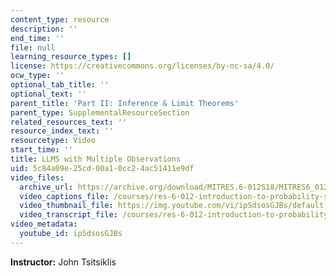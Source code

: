 ```yaml
---
content_type: resource
description: ''
end_time: ''
file: null
learning_resource_types: []
license: https://creativecommons.org/licenses/by-nc-sa/4.0/
ocw_type: ''
optional_tab_title: ''
optional_text: ''
parent_title: 'Part II: Inference & Limit Theorems'
parent_type: SupplementalResourceSection
related_resources_text: ''
resource_index_text: ''
resourcetype: Video
start_time: ''
title: LLMS with Multiple Observations
uid: 5c84a09e-25cd-00a1-0cc2-4ac51411e9df
video_files:
  archive_url: https://archive.org/download/MITRES.6-012S18/MITRES6_012S18_L17-07_300k.mp4
  video_captions_file: /courses/res-6-012-introduction-to-probability-spring-2018/95457f696ce75f6f8426816783280991_ipSdsosGJBs.vtt
  video_thumbnail_file: https://img.youtube.com/vi/ipSdsosGJBs/default.jpg
  video_transcript_file: /courses/res-6-012-introduction-to-probability-spring-2018/d93cd92fb72fd0d877bc1715719a9ed3_ipSdsosGJBs.pdf
video_metadata:
  youtube_id: ipSdsosGJBs
---
```


**Instructor:** John Tsitsiklis

